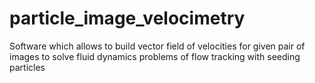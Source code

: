 # particle_image_velocimetry
Software which allows to build vector field of velocities for given pair of images to solve fluid dynamics problems of flow tracking with seeding particles
